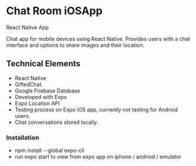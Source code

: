 # Chat Room iOSApp
React Native App

Chat app for mobile devices using React Native. Provides users with a chat interface and options to share images and their
location.

## Technical Elements
* React Native
* GiftedChat
* Google Firebase Database
* Developed with Expo
* Expo Location API
* Testing process on Expo iOS app, currently not testing for Android users.
* Chat conversations stored locally.

### Installation 
- npm install --global expo-cli
- run expo start to view from expo app on iphone / andriod / emulator
